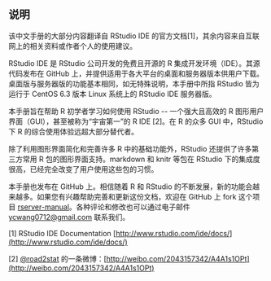 说明
---

该中文手册的大部分内容翻译自 RStudio IDE 的官方文档[1]，其余内容来自互联网上的相关资料或作者个人的使用建议。

RStudio IDE 是 RStudio 公司开发的免费且开源的 R 集成开发环境（IDE）。其源代码发布在 GitHub 上，并提供适用于各大平台的桌面和服务器版本供用户下载。桌面版与服务器版的功能基本相同，如无特殊说明，本手册中所指 RStudio 皆为运行于 CentOS 6.3 版本 Linux 系统上的 RStudio IDE 服务器版。

本手册旨在帮助 R 初学者学习如何使用 RStudio -- 一个强大且高效的 R 图形用户界面（GUI），甚至被称为“宇宙第一”的 R IDE [2]。在 R 的众多 GUI 中，RStudio 下 R 的综合使用体验远超大部分替代者。

除了利用图形界面简化和完善许多 R 中的基础功能外，RStudio 还提供了许多第三方常用 R 包的图形界面支持。markdown 和 knitr 等包在 RStudio 下的集成度很高，已经完全改变了用户使用这些包的习惯。

本手册也发布在 GitHub 上。相信随着 R 和 RStudio 的不断发展，新的功能会越来越多。如果您有兴趣帮助完善和更新这份文档，欢迎在 GitHub 上 fork 这个项目 [rserver-manual]()。各种评论和修改也可以通过电子邮件 [ycwang0712@gmail.com](mailto:ycwang0712@gmail.com) 联系我们。


[1] RStudio IDE Documentation [http://www.rstudio.com/ide/docs/](http://www.rstudio.com/ide/docs/)   

[2] [@road2stat](http://weibo.com/road2stat) 的一条微博：[http://weibo.com/2043157342/A4A1s1OPt](http://weibo.com/2043157342/A4A1s1OPt)